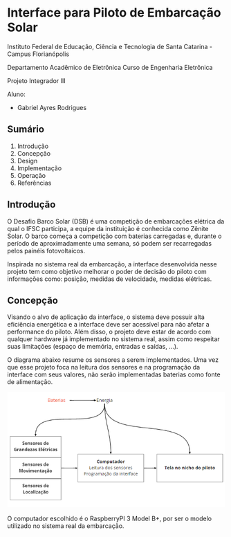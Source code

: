 # Interface para Piloto de Embarcação Solar

Instituto Federal de Educação, Ciência e Tecnologia de Santa Catarina - Campus Florianópolis

Departamento Acadêmico de Eletrônica Curso de Engenharia Eletrônica

Projeto Integrador III

Aluno:

* Gabriel Ayres Rodrigues
 
## Sumário

1. Introdução
2. Concepção
3. Design
4. Implementação
5. Operação
6. Referências

## Introdução 

O Desafio Barco Solar (DSB) é uma competição de embarcações elétrica da qual o IFSC participa, a equipe da instituição é conhecida como Zênite Solar. O barco começa a competição com baterias carregadas e, durante o período de aproximadamente uma semana, só podem ser recarregadas pelos painéis fotovoltaicos.

Inspirada no sistema real da embarcação, a interface desenvolvida nesse projeto tem como objetivo melhorar o poder de decisão do piloto com informações como: posição, medidas de velocidade, medidas elétricas.

## Concepção 

Visando o alvo de aplicação da interface, o sistema deve possuir alta eficiência energética e a interface deve ser acessível para não afetar a performance do piloto. Além disso, 
o projeto deve estar de acordo com qualquer hardware já implementado no sistema real, assim como respeitar suas limitações (espaço de memória, entradas e saídas, ...).

O diagrama abaixo resume os sensores a serem implementados. Uma vez que esse projeto foca na leitura dos sensores e na programação da interface com seus valores, não serão implementadas baterias como fonte de alimentação. 

![Diagrama de blocos](https://github.com/ayresgit/Interface_para_Piloto_de_Embarcacao_Solar/blob/66c080f19e3e0359c93418ba5f443b55b9d15e1b/Imagens/Diagrama%20de%20blocos.PNG)

O computador escolhido é o RaspberryPI 3 Model B+, por ser o modelo utilizado no sistema real da embarcação.

